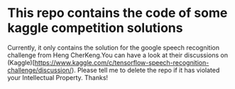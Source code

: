 # This repo contains the code of some kaggle competition solutions

Currently, it only contains the solution for the google speech recognition challenge from Heng CherKeng.You can have a look at their discussions on (Kaggle)[https://www.kaggle.com/c/tensorflow-speech-recognition-challenge/discussion/). Please tell me to delete the repo if it has violated your Intellectual Property. Thanks!
